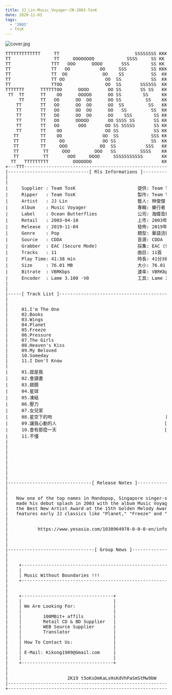 ```yaml
---
title: JJ_Lin-Music_Voyager-CN-2003-TosK
date: 2020-11-03
tags:
  - '2003'
  - TosK
---
```


![cover.jpg](https://goindex.65style.workers.dev/1:/JJ_Lin-Music_Voyager-CN-2003-TosK/00-jj_lin-music_voyager-cn-2003-proof-tosk.jpg)

<retrotxt v-slot>
<pre class="has-text-plain text-1x font-ibm_vga_8x16">TTTTTTTTTTTTT     TT                            SSSSSSSS KKKKKK    KKKK    KKKKKKK
TT                TT     OOOOOOOO            SSSS     SS KK        KKKK        KK
TT               TTT   OOO      OOOO       SSS        SS KK        KKK         KK
TT               TT   OO           OO     SSS         SS KKK       KKK        KK
TT               TT  OO             OO    SS          SS  KK       KK        KK
TT               TT OO               OO  SS           SS  KK                KK
TT               TTOO                OO  SS       SSSSSS  KK                KK
TTTTTTT      TTTTTTOO      OOOO       OO SS       SS SS   KK               KK
 TT  TT      TT    OO      OOOOO      OO SS        SS     KK              KK
     TT      TT   OO      OO  OO      OO SS         SS    KK              KK
    TT       TT   OO      OO  OO      OO  SS         SS   KK               KK
    TT       TT   OO      OO  OO      OO   SS         SS  KK                KK
    TT       TT   OO      OO  OO      OO    SSS        SS KK                 KK
    TT       TT   OO      OOOOO       OO SSSS SS       SS KK                  KK
    TT       TT   OO       OOO       OO SS SSSSS       SS KK                   KK
    TT       TT    OO                OO SS             SS KK       KK           KK
   TT        TT    OO               OO  SS            SSS KK      KKKK         KK
   TT        TT     OO              OO SS             SS  KK      KK KK       KK
   TT        TT     OOO            OO  SS           SSS   KK      KK  KK    KKK
   TT         TT     OOO         OOO   SS         SSSS    KK       KK  KK  KKK
   TT         TT       OOO     OOOO     SSSSSSSSSSS       KK KKKKKKKK  KK KKK
  TT   TTTTTTTTT         OOOOOOO                          KKKK          KKKK
+---TTT-----------------------------------------------------------------KKK----+
|------------------------------[ Rls Informations ]----------------------------|
|                                                                              |
|                                                                              |
|     Supplier : Team TosK                       提供: Team TosK               |
|     Ripper   : Team TosK                       製作: Team TosK               |
|     Artist   : JJ Lin                          藝人: 林俊傑                  |
|     Album    : Music Voyager                   專輯: 樂行者                  |
|     Label    : Ocean Butterflies               公司: 海蝶音樂                |
|     Retail   : 2003-04-10                      上市: 2003年04月10日          |
|     Release  : 2019-11-04                      發佈: 2019年11月04日          |
|     Genre    : Pop                             類型: 華語流行                |
|     Source   : CDDA                            音源: CDDA                    |
|     Grabber  : EAC (Secure Mode)               採集: EAC (Secure Mode)       |
|     Tracks   : 11                              曲目: 11首                    |
|     Play Time: 41:38 min                       時長: 41分38秒                |
|     Size     : 76.01 MB                        大小: 76.01 MB                |
|     Bitrate  : VBRKbps                         速率: VBRKbps                 |
|     Encoder  : Lame 3.100 -V0                  工具: Lame 3.100 -V0          |
|                                                                              |
|                                                                              |
|-----[ Track List ]-----------------------------------------------------------|
|                                                                              |
|                                                                              |
|     01.I'm The One                                         [03:15]           |
|     02.Books                                               [03:32]           |
|     03.Wings                                               [03:44]           |
|     04.Planet                                              [03:48]           |
|     05.Freeze                                              [04:49]           |
|     06.Pressure                                            [03:12]           |
|     07.The Girls                                           [03:11]           |
|     08.Heaven's Kiss                                       [03:47]           |
|     09.My Beloved                                          [03:35]           |
|     10.Someday                                             [04:13]           |
|     11.I Don't Know                                        [04:32]           |
|                                                            -------           |
|     01.就是我                                              [03:15]           |
|     02.會讀書                                              [03:32]           |
|     03.翅膀                                                [03:44]           |
|     04.星球                                                [03:48]           |
|     05.凍結                                                [04:49]           |
|     06.壓力                                                [03:12]           |
|     07.女兒家                                              [03:11]           |
|     08.星空下的吻                                          [03:47]           |
|     09.讓我心動的人                                        [03:35]           |
|     10.會有那麼一天                                        [04:13]           |
|     11.不懂                                                [04:32]           |
|                                                            -------           |
|                                                             41:38 min        |
|                                                             76.01 MB         |
|                                                                              |
|                                                                              |
|                                                                              |
|                                                                              |
|                                                                              |
|-------------------------------[ Release Notes ]------------------------------|
|                                                                              |
|                                                                              |
|   Now one of the top names in Mandopop, Singapore singer-songwriter JJ Lin   |
|   made his debut splash in 2003 with the album Music Voyager, which won him  |
|   the Best New Artist Award at the 15th Golden Melody Awards. The album      |
|   features early JJ classics like "Planet," "Freeze" and "Wings."            |
|                                                                              |
|                                                                              |
|           https://www.yesasia.com/1030964978-0-0-0-en/info.html              |
|                                                                              |
|                                                                              |
|                                                                              |
|--------------------------------[ Group News ]--------------------------------|
|                                                                              |
|                                                                              |
|    +--------------------------------------------------------------------+    |
|    |                                                                    |    |
|    | Music Without Boundaries !!!                                       |    |
|    +--------------------------------------------------------------------+    |
|                                                                              |
|                                                                              |
|    +----------------------------------+                                      |
|    |                                  |                                      |
|    | We Are Looking For:              |                                      |
|    |                                  |                                      |
|    |        100MBit+ affils           |                                      |
|    |        Retail CD &amp; BD Supplier   |                                      |
|    |        WEB Source Supplier       |                                      |
|    |        Translator                |                                      |
|    |                                  |                                      |
|    | How To Contact Us:               |                                      |
|    |                                  |                                      |
|    | E-Mail: Kikong1989@Gmail.com     |                                      |
|    |                                  |                    RlS No. 1656      |
|    +----------------------------------+                                      |
|                                                                              |
|                                                                              |
|                      2K19 t5oKsDmKaLsHsKdVhPaSmStMw9bW                       |
|------------------------------------------------------------------------------|
+------------------------------------------------------------------------------+
<span class="dos-cursor">_</span></pre>
</retrotxt>

<a-player 
    :options="{
        audio: [
          {
            name: '就是我',
            artist: '林俊傑',
            url: 'https://goindex.65style.workers.dev/1:/JJ_Lin-Music_Voyager-CN-2003-TosK/01-jj_lin-im_the_one-tosk.mp3',
            cover: 'https://goindex.65style.workers.dev/1:/JJ_Lin-Music_Voyager-CN-2003-TosK/00-jj_lin-music_voyager-cn-2003-proof-tosk.jpg',
            theme: '#ebd0c2'
          },
        ]
    }"
/>


<download url="https://www45.zippyshare.com/v/Ljsm2gQs/file.html"/>


